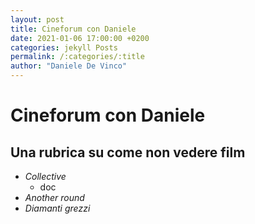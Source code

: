 ```yaml
---
layout: post
title: Cineforum con Daniele
date: 2021-01-06 17:00:00 +0200
categories: jekyll Posts
permalink: /:categories/:title
author: "Daniele De Vinco"
---
```


# Cineforum con Daniele
## Una rubrica su come non vedere film

- _Collective_
  - doc
- _Another round_
- _Diamanti grezzi_
